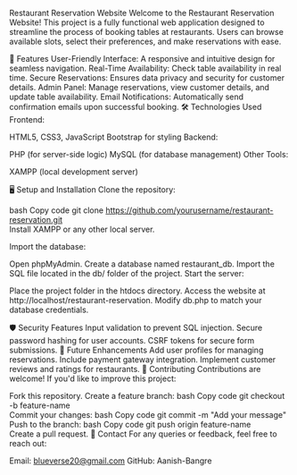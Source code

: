 

Restaurant Reservation Website
Welcome to the Restaurant Reservation Website! This project is a fully functional web application designed to streamline the process of booking tables at restaurants. Users can browse available slots, select their preferences, and make reservations with ease.

🚀 Features
User-Friendly Interface: A responsive and intuitive design for seamless navigation.
Real-Time Availability: Check table availability in real time.
Secure Reservations: Ensures data privacy and security for customer details.
Admin Panel: Manage reservations, view customer details, and update table availability.
Email Notifications: Automatically send confirmation emails upon successful booking.
🛠️ Technologies Used
Frontend:

HTML5, CSS3, JavaScript
Bootstrap for styling
Backend:

PHP (for server-side logic)
MySQL (for database management)
Other Tools:

XAMPP (local development server)

🖥️ Setup and Installation
Clone the repository:

bash
Copy code
git clone https://github.com/yourusername/restaurant-reservation.git  
Install XAMPP or any other local server.

Import the database:

Open phpMyAdmin.
Create a database named restaurant_db.
Import the SQL file located in the db/ folder of the project.
Start the server:

Place the project folder in the htdocs directory.
Access the website at http://localhost/restaurant-reservation.
Modify db.php to match your database credentials.

🛡️ Security Features
Input validation to prevent SQL injection.
Secure password hashing for user accounts.
CSRF tokens for secure form submissions.
🌟 Future Enhancements
Add user profiles for managing reservations.
Include payment gateway integration.
Implement customer reviews and ratings for restaurants.
🤝 Contributing
Contributions are welcome! If you'd like to improve this project:

Fork this repository.
Create a feature branch:
bash
Copy code
git checkout -b feature-name  
Commit your changes:
bash
Copy code
git commit -m "Add your message"  
Push to the branch:
bash
Copy code
git push origin feature-name  
Create a pull request.
📧 Contact
For any queries or feedback, feel free to reach out:

Email: blueverse20@gmail.com
GitHub: Aanish-Bangre
